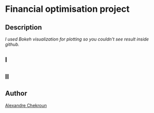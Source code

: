 # Financial optimisation project

## Description


*I used Bokeh visualization for plotting so you couldn't see result inside github.*

## I

## II

## Author

[Alexandre Chekroun](https://github.com/alchekroun)